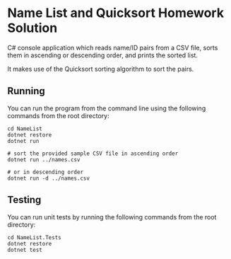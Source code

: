 # Name List and Quicksort Homework Solution

C# console application which reads name/ID pairs from a CSV file, sorts them in ascending or descending order, and prints the sorted list.

It makes use of the Quicksort sorting algorithm to sort the pairs.

## Running

You can run the program from the command line using the following commands from the root directory:

```
cd NameList
dotnet restore
dotnet run

# sort the provided sample CSV file in ascending order
dotnet run ../names.csv

# or in descending order
dotnet run -d ../names.csv
```

## Testing

You can run unit tests by running the following commands from the root directory:

```
cd NameList.Tests
dotnet restore
dotnet test
```
